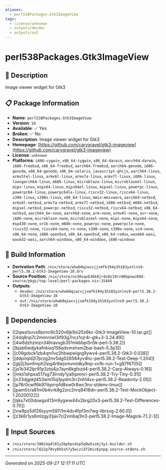 ```yaml
---
aliases:
  - perl538Packages.Gtk3ImageView
tags:
  - license/unknown
  - outputs/devdoc
  - outputs/out
---
```


# perl538Packages.Gtk3ImageView

## 📝 Description

Image viewer widget for Gtk3

## 📋 Package Information

- **Name**: `perl538Packages.Gtk3ImageView`
- **Version**: `10`
- **Available**: ✅ Yes
- **Broken**: ✅ No
- **Description**: Image viewer widget for Gtk3
- **Homepage**: [https://github.com/carygravel/gtk3-imageview](https://github.com/carygravel/gtk3-imageview)
- **License**: `unknown`
- **Platforms**: `i686-cygwin`, `x86_64-cygwin`, `x86_64-darwin`, `aarch64-darwin`, `i686-freebsd`, `x86_64-freebsd`, `aarch64-freebsd`, `aarch64-genode`, `i686-genode`, `x86_64-genode`, `x86_64-solaris`, `javascript-ghcjs`, `aarch64-linux`, `armv5tel-linux`, `armv6l-linux`, `armv7a-linux`, `armv7l-linux`, `i686-linux`, `loongarch64-linux`, `m68k-linux`, `microblaze-linux`, `microblazeel-linux`, `mips-linux`, `mips64-linux`, `mips64el-linux`, `mipsel-linux`, `powerpc-linux`, `powerpc64-linux`, `powerpc64le-linux`, `riscv32-linux`, `riscv64-linux`, `s390-linux`, `s390x-linux`, `x86_64-linux`, `mmix-mmixware`, `aarch64-netbsd`, `armv6l-netbsd`, `armv7a-netbsd`, `armv7l-netbsd`, `i686-netbsd`, `m68k-netbsd`, `mipsel-netbsd`, `powerpc-netbsd`, `riscv32-netbsd`, `riscv64-netbsd`, `x86_64-netbsd`, `aarch64_be-none`, `aarch64-none`, `arm-none`, `armv6l-none`, `avr-none`, `i686-none`, `microblaze-none`, `microblazeel-none`, `mips-none`, `mips64-none`, `msp430-none`, `or1k-none`, `m68k-none`, `powerpc-none`, `powerpcle-none`, `riscv32-none`, `riscv64-none`, `rx-none`, `s390-none`, `s390x-none`, `vc4-none`, `x86_64-none`, `i686-openbsd`, `x86_64-openbsd`, `x86_64-redox`, `wasm64-wasi`, `wasm32-wasi`, `aarch64-windows`, `x86_64-windows`, `i686-windows`

## 🔧 Build Information

- **Derivation Path**: `/nix/store/whwb0qiwcvjjsmfk194y1h183yznlns9-perl5.38.2-Gtk3-ImageView-10.drv`
- **Source Position**: `/nix/store/ns30sqxb36k8jrds8z18rv96bpnwc60d-source/pkgs/top-level/perl-packages.nix:15449`
- **Outputs**:
  - `devdoc`:  `/nix/store/whwb0qiwcvjjsmfk194y1h183yznlns9-perl5.38.2-Gtk3-ImageView-10`
  - `out`:  `/nix/store/whwb0qiwcvjjsmfk194y1h183yznlns9-perl5.38.2-Gtk3-ImageView-10`

## 🔗 Dependencies

- [[2qwa1svvs9pimn9c520v6jk9xi25z6kc-Gtk3-ImageView-10.tar.gz]]
- [[4dq8np7c2mimniwl3if93g7ncz1cjr4r-gtk+3-3.24.49]]
- [[4w6dzhzmzn34hravxgb351mkbbpi5n5k-perl-5.38.2]]
- [[bjsb6wdjykafnkixq156qdvmxhsm2bai-bash-5.3p3]]
- [[c09gdsck1zb4qm1vc2hbwpwigrg9ywv4-perl5.38.2-Gtk3-0.038]]
- [[ddpirqld2l7przg2mr5dg026584yv4hc-perl5.38.2-Test-Deep-1.204]]
- [[glj2j3smfmph2ipg4r9wjxmvmldky9np-xvfb-run-1+g87f6705]]
- [[js1b342lpr91p3zbj4jx7ayn6kgfszd4-perl5.38.2-Carp-Always-0.16]]
- [[mkii1shpxa517sg73lrndy1yalhpmnri-perl5.38.2-Try-Tiny-0.31]]
- [[n33dgpkjl453wm15q1pydm3rr2nh14xx-perl5.38.2-Readonly-2.05]]
- [[p76r0cwlf6k97ibprrpfd8xw0r8wc3nx-stdenv-linux]]
- [[pam0cra81m0b4vrk8g2zrc2nrq9418dn-perl5.38.2-Test-MockObject-1.20200122]]
- [[qks7x00dswgs413m9ygww44x2brg20x3-perl5.38.2-Test-Differences-0.70]]
- [[vw9ps5df26syym597i1m4dv4fpf3m7wg-librsvg-2.60.0]]
- [[z3k6r1ys6mlzgy2ljav7ci2vmbaj1ln3-perl5.38.2-Image-Magick-7.1.2-3]]

## 📁 Input Sources

- `/nix/store/380ibq4l01y2bphpsdxp5q9w5szmj3y1-builder.sh`
- `/nix/store/l622p70vy8k5sh7y5wizi5f2mic6ynpg-source-stdenv.sh`

---
*Generated on 2025-09-27 12:17:11 UTC*
